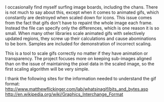 I occasionally find myself surfing image boards, including the chans. There is not much to say about this, except when it comes to animated gifs, which constantly are destroyed when scaled down for icons. This issue comes from the fact that gifs don't have to repaint the whole image each frame. Instead the file can specify only the differences, which is one reason it is so small. When many other libraries scale animated gifs with selectively updated regions, they screw up their calculations and cause abominations to be born. Samples are included for demonstration of incorrect scaling.

This is a tool to scale gifs correctly no matter if they have animation or transparency. The project focuses more on keeping sub-images aligned than on the issue of maintaining the pixel data in the scaled image, so the first scaling algorithm will be very simple.

I thank the following sites for the information needed to understand the gif format:
  http://www.matthewflickinger.com/lab/whatsinagif/bits_and_bytes.asp
  http://en.wikipedia.org/wiki/Graphics_Interchange_Format
